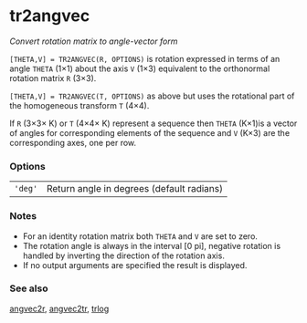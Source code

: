 ---
---
# tr2angvec
_Convert rotation matrix to angle-vector form_


```[THETA,V] = TR2ANGVEC(R, OPTIONS)``` is rotation expressed in terms of an
angle `THETA` (1&times;1) about the axis `V` (1&times;3) equivalent to the orthonormal rotation
matrix `R` (3&times;3).


```[THETA,V] = TR2ANGVEC(T, OPTIONS)``` as above but uses the rotational part of the
homogeneous transform `T` (4&times;4).


If `R` (3&times;3&times; K) or `T` (4&times;4&times; K) represent a sequence then `THETA` (K&times;1)is a vector
of angles for corresponding elements of the sequence and `V` (K&times;3) are the
corresponding axes, one per row.
### Options

| | |
|---|---|
| `'deg'` | Return angle in degrees (default radians) |


### Notes
* For an identity rotation matrix both `THETA` and `V` are set to zero.
* The rotation angle is always in the interval [0 pi], negative rotation    is handled by inverting the direction of the rotation axis.
* If no output arguments are specified the result is displayed.

### See also

[angvec2r](angvec2r.md), [angvec2tr](angvec2tr.md), [trlog](trlog.md)
